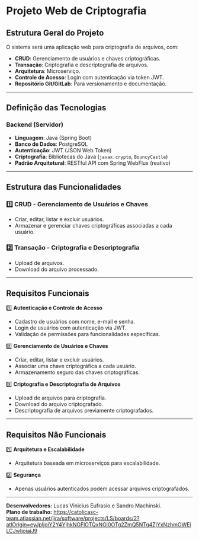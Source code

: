 #  Projeto Web de Criptografia

##  Estrutura Geral do Projeto  
O sistema será uma aplicação web para criptografia de arquivos, com:  

- **CRUD**: Gerenciamento de usuários e chaves criptográficas.  
- **Transação**: Criptografia e descriptografia de arquivos.  
- **Arquitetura**: Microserviço.  
- **Controle de Acesso**: Login com autenticação via token JWT.  
- **Repositório Git/GitLab**: Para versionamento e documentação.  

---

##  Definição das Tecnologias  

### **Backend (Servidor)**  
- **Linguagem**: Java (Spring Boot)  
- **Banco de Dados**: PostgreSQL  
- **Autenticação**: JWT (JSON Web Token)  
- **Criptografia**: Bibliotecas do Java (`javax.crypto`, `BouncyCastle`)  
- **Padrão Arquitetural**: RESTful API com Spring WebFlux (reativo)  

---

##  Estrutura das Funcionalidades  

### **1️⃣ CRUD - Gerenciamento de Usuários e Chaves**  
- Criar, editar, listar e excluir usuários.  
- Armazenar e gerenciar chaves criptográficas associadas a cada usuário.  

### **2️⃣ Transação - Criptografia e Descriptografia**  
- Upload de arquivos.  
- Download do arquivo processado.  

---

##  Requisitos Funcionais  

1️⃣ **Autenticação e Controle de Acesso**  
- Cadastro de usuários com nome, e-mail e senha.  
- Login de usuários com autenticação via JWT.  
- Validação de permissões para funcionalidades específicas.  

2️⃣ **Gerenciamento de Usuários e Chaves**  
- Criar, editar, listar e excluir usuários.  
- Associar uma chave criptográfica a cada usuário.  
- Armazenamento seguro das chaves criptográficas.  

3️⃣ **Criptografia e Descriptografia de Arquivos**  
- Upload de arquivos para criptografia.  
- Download do arquivo criptografado.  
- Descriptografia de arquivos previamente criptografados.  

---

##  Requisitos Não Funcionais  

1️⃣ **Arquitetura e Escalabilidade**  
- Arquitetura baseada em microserviços para escalabilidade.  

2️⃣ **Segurança**  
- Apenas usuários autenticados podem acessar arquivos criptografados.  

---

**Desenvolvedores:** Lucas Vinicius Eufrasio e Sandro Machinski.  \
**Plano de trabalho:** https://catolicasc-team.atlassian.net/jira/software/projects/LS/boards/2?atlOrigin=eyJpIjoiY2Y4YjhkNGFlOTQxNGI0OTg2ZmQ5NTg4ZjYxNzhmOWEiLCJwIjoiaiJ9
